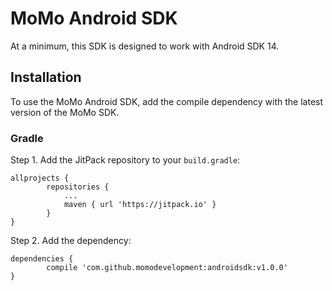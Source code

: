 # MoMo Android SDK

At a minimum, this SDK is designed to work with Android SDK 14.


## Installation

To use the MoMo Android SDK, add the compile dependency with the latest version of the MoMo SDK.

### Gradle

Step 1. Add the JitPack repository to your `build.gradle`:
```
allprojects {
		repositories {
			...
			maven { url 'https://jitpack.io' }
		}
}
```

Step 2. Add the dependency:
```
dependencies {
		compile 'com.github.momodevelopment:androidsdk:v1.0.0'
}
```